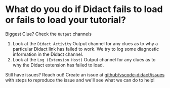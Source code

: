 # What do you do if Didact fails to load or fails to load your tutorial?

Biggest Clue? Check the `Output` channels

1. Look at the `Didact Activity` Output channel for any clues as to why a particular Didact link has failed to work. We try to log some diagnostic information in the Didact channel. 
2. Look at the `Log (Extension Host)` Output channel for any clues as to why the Didact extension has failed to load. 

Still have issues? Reach out! Create an issue at [github/vscode-didact/issues](https://github.com/redhat-developer/vscode-didact/issues) with steps to reproduce the issue and we'll see what we can do to help!
